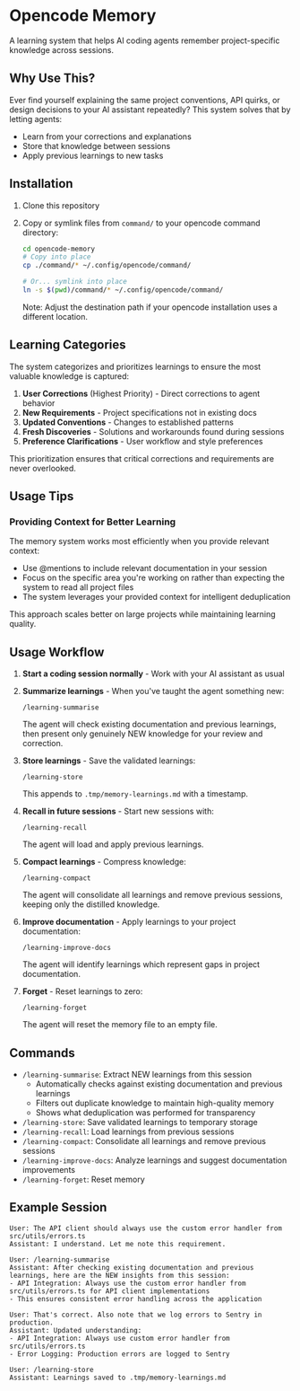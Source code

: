 # Opencode Memory

A learning system that helps AI coding agents remember project-specific knowledge across sessions.

## Why Use This?

Ever find yourself explaining the same project conventions, API quirks, or design decisions to your AI assistant repeatedly? This system solves that by letting agents:

- Learn from your corrections and explanations
- Store that knowledge between sessions
- Apply previous learnings to new tasks

## Installation

1. Clone this repository
2. Copy or symlink files from `command/` to your opencode command directory:

   ```bash
   cd opencode-memory
   # Copy into place
   cp ./command/* ~/.config/opencode/command/

   # Or... symlink into place
   ln -s $(pwd)/command/* ~/.config/opencode/command/
   ```

   Note: Adjust the destination path if your opencode installation uses a different location.

## Learning Categories

The system categorizes and prioritizes learnings to ensure the most valuable knowledge is captured:

1. **User Corrections** (Highest Priority) - Direct corrections to agent behavior
2. **New Requirements** - Project specifications not in existing docs
3. **Updated Conventions** - Changes to established patterns
4. **Fresh Discoveries** - Solutions and workarounds found during sessions
5. **Preference Clarifications** - User workflow and style preferences

This prioritization ensures that critical corrections and requirements are never overlooked.

## Usage Tips

### Providing Context for Better Learning

The memory system works most efficiently when you provide relevant context:

- Use @mentions to include relevant documentation in your session
- Focus on the specific area you're working on rather than expecting the system to read all project files
- The system leverages your provided context for intelligent deduplication

This approach scales better on large projects while maintaining learning quality.

## Usage Workflow

1. **Start a coding session normally** - Work with your AI assistant as usual

2. **Summarize learnings** - When you've taught the agent something new:

   ```
   /learning-summarise
   ```

   The agent will check existing documentation and previous learnings, then present only genuinely NEW knowledge for your review and correction.

3. **Store learnings** - Save the validated learnings:

   ```
   /learning-store
   ```

   This appends to `.tmp/memory-learnings.md` with a timestamp.

4. **Recall in future sessions** - Start new sessions with:

   ```
   /learning-recall
   ```

   The agent will load and apply previous learnings.

5. **Compact learnings** - Compress knowledge:

   ```
   /learning-compact
   ```

   The agent will consolidate all learnings and remove previous sessions, keeping only the distilled knowledge.

6. **Improve documentation** - Apply learnings to your project documentation:

   ```
   /learning-improve-docs
   ```

   The agent will identify learnings which represent gaps in project documentation.

7. **Forget** - Reset learnings to zero:

   ```
   /learning-forget
   ```

   The agent will reset the memory file to an empty file.

## Commands

- `/learning-summarise`: Extract NEW learnings from this session
  - Automatically checks against existing documentation and previous learnings
  - Filters out duplicate knowledge to maintain high-quality memory
  - Shows what deduplication was performed for transparency
- `/learning-store`: Save validated learnings to temporary storage
- `/learning-recall`: Load learnings from previous sessions
- `/learning-compact`: Consolidate all learnings and remove previous sessions
- `/learning-improve-docs`: Analyze learnings and suggest documentation improvements
- `/learning-forget`: Reset memory

## Example Session

```
User: The API client should always use the custom error handler from src/utils/errors.ts
Assistant: I understand. Let me note this requirement.

User: /learning-summarise
Assistant: After checking existing documentation and previous learnings, here are the NEW insights from this session:
- API Integration: Always use the custom error handler from src/utils/errors.ts for API client implementations
- This ensures consistent error handling across the application

User: That's correct. Also note that we log errors to Sentry in production.
Assistant: Updated understanding:
- API Integration: Always use custom error handler from src/utils/errors.ts
- Error Logging: Production errors are logged to Sentry

User: /learning-store
Assistant: Learnings saved to .tmp/memory-learnings.md
```
